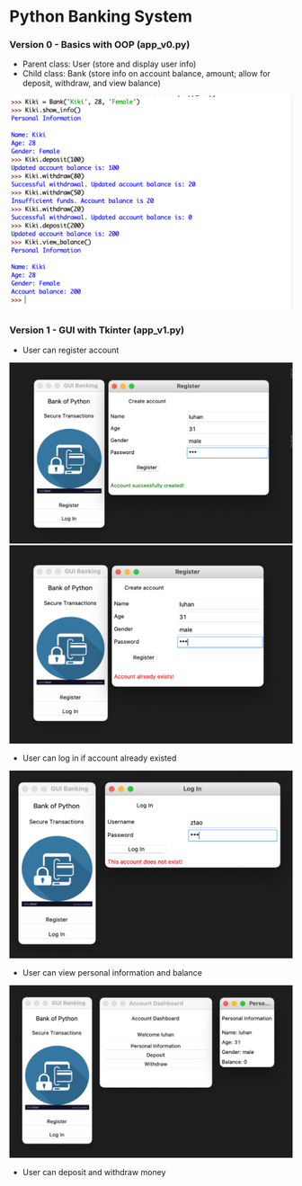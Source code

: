 # Python Banking System

### Version 0 - Basics with OOP (app_v0.py)
- Parent class: User (store and display user info)
- Child class: Bank (store info on account balance, amount; allow for deposit, withdraw, and view balance)

![v0](v0.png)

### Version 1 - GUI with Tkinter (app_v1.py)
- User can register account

![Successfully create account](demo_v1/create_acc.png)
![Try to create an account when it already existed](demo_v1/acc_existed.png)

- User can log in if account already existed

![Interface when trying to log in non-existent account](demo_v1/nonexistent_acc.png)

- User can view personal information and balance

![View personal information and balance after log-in](demo_v1/view_info.png)

- User can deposit and withdraw money
